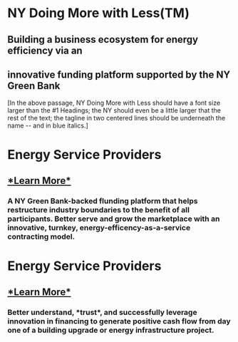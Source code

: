 # NY Doing More with Less(TM)
## Building a business ecosystem for energy efficiency via an

## innovative funding platform supported by the NY Green Bank

 [In the above passage, NY Doing More with Less should have a font size larger than the #1 Headings; the NY should even be a little larger that the rest of the text; the tagline in two centered lines should be underneath the name -- and in blue italics.] 

<div class="row">
<div class="col-sm-6">
	<h1> Energy Service Providers </h1>
	<a href="EnergyServiceProviders.html"><h2> *Learn More* </h2></a>

 <h3>A NY Green Bank-backed flunding platform that helps
 restructure industry boundaries to the benefit of 
 all participants. Better serve and grow the marketplace 
 with an innovative, turnkey, energy-efficency-as-a-service
 contracting model. </p>
 </div>
<div class="col-sm-6">
	<h1> Energy Service Providers </h1>
	<a href="BuildingOwnersAndManagers.html"><h2> *Learn More* </h2></a>
<h3> Better understand, *trust*, and successfully
 leverage innovation in financing to generate
 positive cash flow from day one of a building
 upgrade or energy infrastructure project.</p>


</div>
</div>
